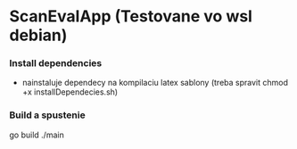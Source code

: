 # ScanEvalApp (Testovane vo wsl debian)
### Install dependencies
- nainstaluje dependecy na kompilaciu latex sablony (treba spravit chmod +x installDependecies.sh)

### Build a spustenie
go build
./main
